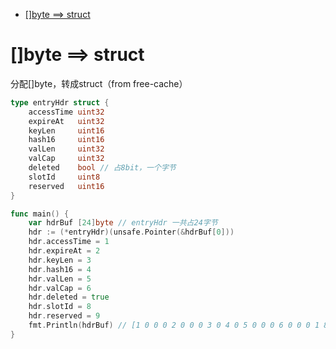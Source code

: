 <!-- TOC -->

- [[]byte ==> struct](#byte--struct)

<!-- /TOC -->


# []byte ==> struct

分配[]byte，转成struct（from free-cache）

```go
type entryHdr struct {
	accessTime uint32
	expireAt   uint32
	keyLen     uint16
	hash16     uint16
	valLen     uint32
	valCap     uint32
	deleted    bool // 占8bit，一个字节
	slotId     uint8
	reserved   uint16
}

func main() {
	var hdrBuf [24]byte // entryHdr 一共占24字节
	hdr := (*entryHdr)(unsafe.Pointer(&hdrBuf[0]))
	hdr.accessTime = 1
	hdr.expireAt = 2
	hdr.keyLen = 3
	hdr.hash16 = 4
	hdr.valLen = 5
	hdr.valCap = 6
	hdr.deleted = true
	hdr.slotId = 8
	hdr.reserved = 9
	fmt.Println(hdrBuf) // [1 0 0 0 2 0 0 0 3 0 4 0 5 0 0 0 6 0 0 0 1 8 9 0]
}
```

